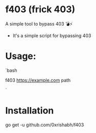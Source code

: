 # f403 (frick 403)

A simple tool to bypass 403   💣⚡


+ It's a simple script for bypassing 403


# Usage:

`bash 

f403 https://example.com path

`

# Installation

go get -u github.com/0xrishabh/f403
